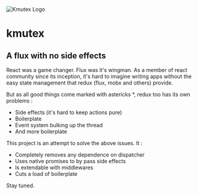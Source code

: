 ![Kmutex Logo](http://i.imgur.com/4dvJqcp.png)
# kmutex
## A flux with no side effects

React was a game changer. Flux was it's wingman. As a member of react community since its inception,
it's hard to imagine writing apps without the easy state management that redux (flux, mobx and others) provide.

But as all good things come marked with astericks *, redux too has its own problems :
- Side effects (it's hard to keep actions pure)
- Boilerplate
- Event system bulking up the thread
- And more boilerplate

This project is an attempt to solve the above issues. It : 
- Completely removes any dependence on dispatcher
- Uses native promises to by pass side effects
- Is extendable with middlewares
- Cuts a load of boilerplate

Stay tuned.
